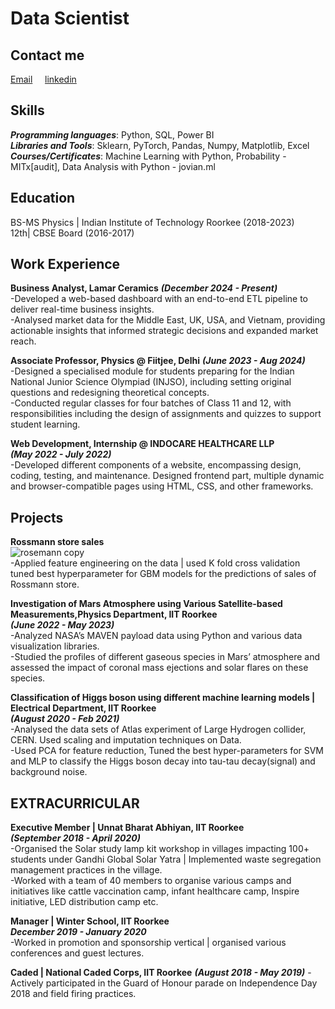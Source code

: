 # Data Scientist
## Contact me  
[Email](mailto:praveenranolia11@gmail.com) &nbsp;&nbsp;&nbsp; [linkedin](https://www.linkedin.com/in/praveen-ranolia-78577a202/)  
## Skills  
***Programming languages***: Python, SQL, Power BI  
***Libraries and Tools***: Sklearn, PyTorch, Pandas, Numpy, Matplotlib, Excel  
***Courses/Certificates***: Machine Learning with Python, Probability -MITx[audit], Data Analysis with Python -
jovian.ml     
## Education    
BS-MS Physics | Indian Institute of Technology Roorkee (2018-2023)  
12th| CBSE Board (2016-2017)
## Work Experience  
**Business Analyst, Lamar Ceramics**
***(December 2024 - Present)***  
-Developed a web-based dashboard with an end-to-end ETL pipeline to deliver real-time business insights.  
-Analysed market data for the Middle East, UK, USA, and Vietnam, providing actionable insights that informed strategic decisions and expanded market reach. 

**Associate Professor, Physics @ Fiitjee, Delhi**
***(June 2023 - Aug 2024)***  
-Designed a specialised module for students preparing for the Indian National Junior Science Olympiad (INJSO),
including setting original questions and redesigning theoretical concepts.  
-Conducted regular classes for four batches of Class 11 and 12, with responsibilities including the design of
assignments and quizzes to support student learning.  

**Web Development, Internship @ INDOCARE HEALTHCARE LLP**  
***(May 2022 - July 2022)***  
-Developed different components of a website, encompassing design, coding, testing, and maintenance. Designed
frontend part, multiple dynamic and browser-compatible pages using HTML, CSS, and other frameworks.  

## Projects  
**Rossmann store sales**  
![rosemann copy](https://github.com/user-attachments/assets/a2dc835b-5783-4558-9111-e5d21209cd0b)  
-Applied feature engineering on the data | used K fold cross validation tuned best hyperparameter for GBM models for the predictions of sales of Rossmann store.  




**Investigation of Mars Atmosphere using Various Satellite-based Measurements,Physics Department, IIT Roorkee**  
***(June 2022 - May 2023)***  
-Analyzed NASA’s MAVEN payload data using Python and various data visualization libraries.  
-Studied the profiles of different gaseous species in Mars’ atmosphere and assessed the impact of coronal mass ejections and
solar flares on these species.  

**Classification of Higgs boson using different machine learning models | Electrical Department, IIT Roorkee**  
***(August 2020 - Feb 2021)***      
-Analysed the data sets of Atlas experiment of Large Hydrogen collider, CERN. Used scaling and imputation techniques on Data.  
-Used PCA for feature reduction, Tuned the best hyper-parameters for SVM and MLP to classify the Higgs boson
decay into tau-tau decay(signal) and background noise.

## EXTRACURRICULAR  
**Executive Member | Unnat Bharat Abhiyan, IIT Roorkee**  
***(September 2018 - April 2020)***   
-Organised the Solar study lamp kit workshop in villages impacting 100+ students under Gandhi Global Solar Yatra |
Implemented waste segregation management practices in the village.  
-Worked with a team of 40 members to organise various camps and initiatives like cattle vaccination camp, infant healthcare
camp, Inspire initiative, LED distribution camp etc.  

**Manager | Winter School, IIT Roorkee**  
***December 2019 - January 2020***  
-Worked in promotion and sponsorship vertical | organised various conferences and guest lectures.  

**Caded | National Caded Corps, IIT Roorkee** 
***(August 2018 - May 2019)***
-Actively participated in the Guard of Honour parade on Independence Day 2018 and field firing practices.

<link rel="stylesheet" href="assets/css/dark-mode.css">









